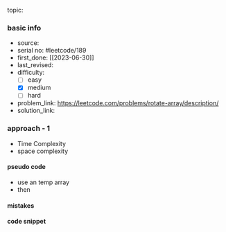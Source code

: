 topic:

### basic info
- source: 
- serial no: #leetcode/189 
- first_done: [[2023-06-30]]
- last_revised:
- difficulty:
	- [ ] easy
	- [x] medium
	- [ ] hard
- problem_link: https://leetcode.com/problems/rotate-array/description/
- solution_link:

### approach - 1
- Time Complexity
- space complexity

#### pseudo code
- use an temp array 
- then
#### mistakes

#### code snippet
```python

```